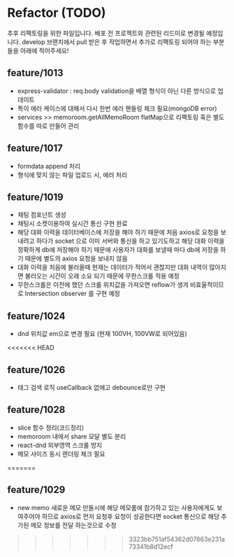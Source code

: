 # Refactor (TODO)

추후 리팩토링을 위한 파일입니다. 배포 전 프로젝트와 관련된 리드미로 변경될 예정입니다. 
develop 브랜치에서 pull 받은 후 작업하면서 추가로 리팩토링 되어야 하는 부분들을 아래에 적어주세요!

## feature/1013

 - express-validator : req.body validation을 배열 형식이 아닌 다른 방식으로 업데이트 
 - 특이 에러 케이스에 대해서 다시 한번 에러 핸들링 체크 필요(mongoDB error)
 - services >> memoroom.getAllMemoRoom flatMap으로 리팩토링 혹은 별도 함수를 따로 만들어 관리

## feature/1017
 - formdata append 처리
 - 형식에 맞지 않는 파일 업로드 시, 에러 처리

## feature/1019
 - 채팅 컴포넌트 생성
 - 채팅시 소켓이용하여 실시간 통신 구현 완료
 - 해당 대화 이력을 데이터베이스에 저장을 해야 하기 때문에 처음 axios로 요청을 보내려고 하다가 socket
   으로 이미 서버와 통신을 하고 있기도하고 해당 대화 이력을 정확하게 db에 저장해야 하기 때문에 사용자가
   대화를 보낼때 마다 db에 저장을 하기 때문에 별도의 axios 요청을 보내지 않음 
 - 대화 이력을 처음에 불러올때 현재는 데이터가 적어서 괜찮지만 대화 내역이 많아지면 불러오는 시간이 오래
   소요 되기 때문에 무한스크롤 적용 예정
 - 무한스크롤은 이전에 했던 스크롤 위치값을 가져오면 reflow가 생겨 비효울적이므로 Intersection 
   observer 를 구현 예정

## feature/1024
 - dnd 위치값 em으로 변경 필요 (현재 100VH, 100VW로 되어있음)

<<<<<<< HEAD
## feature/1026
 - 태그 검색 로직 useCallback 없애고 debounce로만 구현

## feature/1028
 - slice 함수 정리(코드정리)
 - memoroom 내에서 share 모달 별도 분리
 - react-dnd 외부영역 스크롤 방지
 - 메모 사이즈 동시 렌더링 체크 필요

=======
## feature/1029
- new memo 새로운 메모 만들시에 해당 메모룸에 참가하고 있는 사용자에게도 보여주어야 하므로 axios로
  먼저 요청후 요청이 성공한다면 socket 통신으로 해당 추가된 메모 정보를 전달 하는것으로 수정
>>>>>>> 3323bb751af54362d07863e231a73341b8d12ecf
